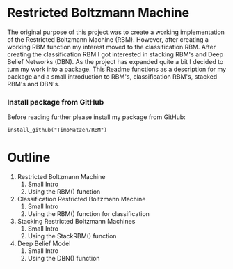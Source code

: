 # Restricted Boltzmann Machine 

The original purpose of this project was to create a working implementation of the Restricted Boltzmann Machine (RBM). However, after creating a working RBM function my interest moved to the classification RBM. After creating the classification RBM I got interested in stacking RBM's and Deep Belief Networks (DBN). As the project has expanded quite a bit I decided to turn my work into a package. This Readme functions as a description for my package and a small introduction to RBM's, classification RBM's, stacked RBM's and DBN's. 

### Install package from GitHub

Before reading further please install my package from GitHub:

```
install_github("TimoMatzen/RBM")
```
# Outline

1. Restricted Boltzmann Machine
    1. Small Intro
    2. Using the RBM() function
2. Classification Restricted Boltzmann Machine
    1. Small Intro
    2. Using the RBM() function for classification
3. Stacking Restricted Boltzmann Machines
    1. Small Intro
    2. Using the StackRBM() function
4. Deep Belief Model
    1. Small Intro 
    2. Using the DBN() function


